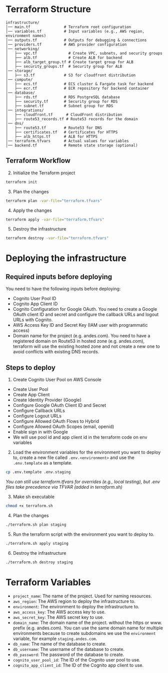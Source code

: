 # Terraform Structure

```
infrastructure/
│── main.tf               # Terraform root configuration
│── variables.tf          # Input variables (e.g., AWS region, environment names)
│── outputs.tf            # Outputs for debugging & connections
│── providers.tf          # AWS provider configuration
│── networking/
│   ├── vpc.tf              # Create VPC, subnets, and security groups
│   ├── alb.tf              # Create ALB for backend
│   ├── alb_target_group.tf # Create target group for ALB
│   ├── security_groups.tf  # Security group for ALB
│── storage/
│   ├── s3.tf             # S3 for cloudfront distribution
│── compute/
│   ├── ecs.tf            # ECS cluster & Fargate task for backend
│   ├── ecr.tf            # ECR repository for backend container
│── database/
│   ├── rds.tf            # RDS PostgreSQL database
│   ├── security.tf       # Security group for RDS
│   ├── subnet.tf         # Subnet group for RDS
│── integrations/
│   ├── cloudfront.tf      # CloudFront distribution
│   ├── route53_records.tf # Route53 records for the domain
│── dns/
│   ├── route53.tf        # Route53 for DNS
│   ├── certificates.tf   # Certificates for HTTPS
│   ├── alb_https.tf      # ALB for HTTPS
│── terraform.tfvars      # Actual values for variables
│── backend.tf            # Remote state storage (optional)
```

## Terraform Workflow

2. Initialize the Terraform project

```bash
terraform init
```

3. Plan the changes

```bash
terraform plan -var-file="terraform.tfvars"
```

4. Apply the changes

```bash
terraform apply -var-file="terraform.tfvars"
```

5. Destroy the infrastructure

```bash
terraform destroy -var-file="terraform.tfvars"
```

# Deploying the infrastructure

## Required inputs before deploying

You need to have the following inputs before deploying:

- Cognito User Pool ID
- Cognito App Client ID
- Cognito Configuration for Google OAuth. You need to create a Google OAuth client ID and secret and configure the callback URLs and logout URLs with Cognito.
- AWS Access Key ID and Secret Key (IAM user with programmatic access)
- Domain name for the project (e.g. andes.com). You need to have a registered domain on Route53 in hosted zone (e.g. andes.com), terraform will use the existing hosted zone and not create a new one to avoid conflicts with existing DNS records.

## Steps to deploy

1. Create Cognito User Pool on AWS Console

- Create User Pool
- Create App Client
- Create Identity Provider (Google)
- Configure Google OAuth Client ID and Secret
- Configure Callback URLs
- Configure Logout URLs
- Configure Allowed OAuth Flows to Hybrid
- Configure Allowed OAuth Scopes (email, openid)
- Enable sign in with Google
- We will use pool id and app client id in the terraform code on env variables

2. Load the environment variables for the environment you want to deploy to, create a new file called `.env.<environment>` and use the `.env.template` as a template.

```bash
cp .env.template .env.staging
```

_You can still use terraform.tfvars for overrides (e.g., local testing), but .env files take precedence via TF*VAR* (added in terraform.sh)_

3. Make sh executable

```bash
chmod +x terraform.sh
```

4. Plan the changes

```bash
./terraform.sh plan staging
```

5. Run the terraform script with the environment you want to deploy to.

```bash
./terraform.sh apply staging
```

6. Destroy the infrastructure

```bash
./terraform.sh destroy staging
```

# Terraform Variables

- `project_name`: The name of the project. Used for naming resources.
- `aws_region`: The AWS region to deploy the infrastructure to.
- `environment`: The environment to deploy the infrastructure to.
- `aws_access_key`: The AWS access key to use.
- `aws_secret_key`: The AWS secret key to use.
- `domain_name`: The domain name of the project. without the https or www. prefix (e.g. andes.com). You can use the same domain name for multiple environments because to create subdomains we use the `environment` variable, for example `staging.andes.com`.
- `db_name`: The name of the database to create.
- `db_username`: The username of the database to create.
- `db_password`: The password of the database to create.
- `cognito_user_pool_id`: The ID of the Cognito user pool to use.
- `cognito_app_client_id`: The ID of the Cognito app client to use.
